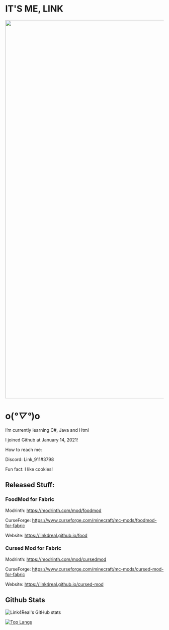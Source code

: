 # IT'S ME, LINK 

<img valign="middle" src="https://i.imgur.com/y5JmwC6.png" width="1200px">

# o(*°▽°*)o

I’m currently learning C#, Java and Html

I joined Github at January 14, 2021!

How to reach me: 

Discord: Link_911#3798

Fun fact: I like cookies!

## Released Stuff:

### FoodMod for Fabric

Modrinth: https://modrinth.com/mod/foodmod

CurseForge: https://www.curseforge.com/minecraft/mc-mods/foodmod-for-fabric

Website: https://link4real.github.io/food

### Cursed Mod for Fabric

Modrinth: https://modrinth.com/mod/cursedmod

CurseForge: https://www.curseforge.com/minecraft/mc-mods/cursed-mod-for-fabric

Website: https://link4real.github.io/cursed-mod


## Github Stats

![Link4Real's GitHub stats](https://github-readme-stats.vercel.app/api?username=link4real&show_icons=true&theme=tokyonight)

[![Top Langs](https://github-readme-stats.vercel.app/api/top-langs/?username=Link4real&theme=tokyonight)](https://github.com/anuraghazra/github-readme-stats&langs_count=10)


